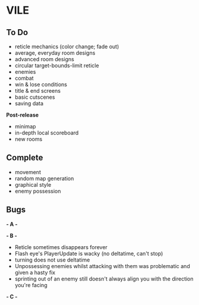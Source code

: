 # VILE

## To Do
- reticle mechanics (color change; fade out)
- average, everyday room designs
- advanced room designs
- circular target-bounds-limit reticle
- enemies
- combat
- win & lose conditions
- title & end screens
- basic cutscenes
- saving data

**Post-release**
- minimap
- in-depth local scoreboard
- new rooms

## Complete
- movement
- random map generation
- graphical style
- enemy possession

## Bugs

**- A -**

**- B -**
- Reticle sometimes disappears forever
- Flash eye's PlayerUpdate is wacky (no deltatime, can't stop)
- turning does not use deltatime
- Unpossessing enemies whilst attacking with them was problematic and given a hasty fix
- sprinting out of an enemy still doesn't always align you with the direction you're facing

**- C -**
